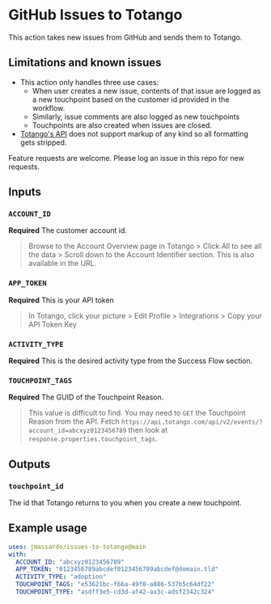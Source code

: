 # GitHub Issues to Totango

This action takes new issues from GitHub and sends them to Totango.

## Limitations and known issues

* This action only handles three use cases: 
  * When user creates a new issue, contents of that issue are logged as a new touchpoint based on the customer id provided in the workflow.
  * Similarly, issue comments are also logged as new touchpoints
  * Touchpoints are also created when issues are closed.
* [Totango's API](https://support.totango.com/hc/en-us/articles/115000597266-Touchpoints-API) does not support markup of any kind so all formatting gets stripped.

Feature requests are welcome. Please log an issue in this repo for new requests.

## Inputs

### `ACCOUNT_ID`

**Required** The customer account id.
> Browse to the Account Overview page in Totango > Click All to see all the data > Scroll down to the Account Identifier section. This is also available in the URL.

### `APP_TOKEN`

**Required** This is your API token
> In Totango, click your picture > Edit Profile > Integrations > Copy your API Token Key

### `ACTIVITY_TYPE`

**Required** This is the desired activity type from the Success Flow section.

### `TOUCHPOINT_TAGS`

**Required** The GUID of the Touchpoint Reason.
> This value is difficult to find. You may need to `GET` the Touchpoint Reason from the API. Fetch `https://api.totango.com/api/v2/events/?account_id=abcxyz0123456789` then look at `response.properties.touchpoint_tags`.

## Outputs

### `touchpoint_id`

The id that Totango returns to you when you create a new touchpoint.

## Example usage

``` yaml
uses: jmassardo/issues-to-totango@main
with:
  ACCOUNT_ID: "abcxyz0123456789"
  APP_TOKEN: "0123456789abcdef0123456789abcdef@domain.tld"
  ACTIVITY_TYPE: "adoption"
  TOUCHPOINT_TAGS: "e53621bc-f66a-49f0-a886-537b5c64df22"
  TOUCHPOINT_TYPE: "asdff3e5-cd3d-af42-ax3c-adsf2342c324"
```
